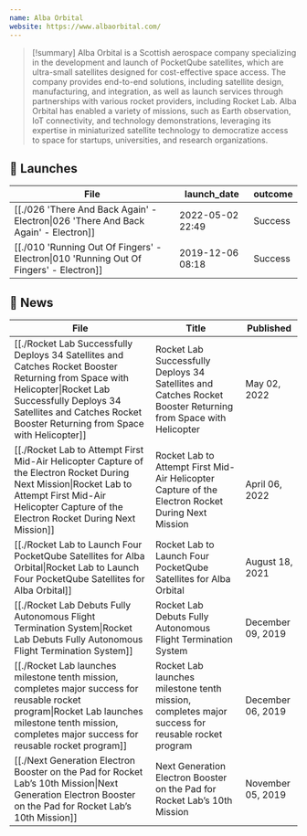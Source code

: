 ```yaml
---
name: Alba Orbital
website: https://www.albaorbital.com/
---
```


>[!summary]
Alba Orbital is a Scottish aerospace company specializing in the development and launch of PocketQube satellites, which are ultra-small satellites designed for cost-effective space access. The company provides end-to-end solutions, including satellite design, manufacturing, and integration, as well as launch services through partnerships with various rocket providers, including Rocket Lab. Alba Orbital has enabled a variety of missions, such as Earth observation, IoT connectivity, and technology demonstrations, leveraging its expertise in miniaturized satellite technology to democratize access to space for startups, universities, and research organizations.

## 🚀 Launches

| File                                                                                                    | launch_date      | outcome |
| ------------------------------------------------------------------------------------------------------- | ---------------- | ------- |
| [[./026 'There And Back Again' - Electron\|026 'There And Back Again' - Electron]]     | 2022-05-02 22:49 | Success |
| [[./010 'Running Out Of Fingers' - Electron\|010 'Running Out Of Fingers' - Electron]] | 2019-12-06 08:18 | Success |

## 📰 News
| File                                                                                                                                                                                                                                     | Title                                                                                                          | Published         |
| ---------------------------------------------------------------------------------------------------------------------------------------------------------------------------------------------------------------------------------------- | -------------------------------------------------------------------------------------------------------------- | ----------------- |
| [[./Rocket Lab Successfully Deploys 34 Satellites and Catches Rocket Booster Returning from Space with Helicopter\|Rocket Lab Successfully Deploys 34 Satellites and Catches Rocket Booster Returning from Space with Helicopter]] | Rocket Lab Successfully Deploys 34 Satellites and Catches Rocket Booster Returning from Space with Helicopter  | May 02, 2022      |
| [[./Rocket Lab to Attempt First Mid-Air Helicopter Capture of the Electron Rocket During Next Mission\|Rocket Lab to Attempt First Mid-Air Helicopter Capture of the Electron Rocket During Next Mission]]                         | Rocket Lab to Attempt First Mid-Air Helicopter Capture of the Electron Rocket During Next Mission              | April 06, 2022    |
| [[./Rocket Lab to Launch Four PocketQube Satellites for Alba Orbital\|Rocket Lab to Launch Four PocketQube Satellites for Alba Orbital]]                                                                                           | Rocket Lab to Launch Four PocketQube Satellites for Alba Orbital                                               | August 18, 2021   |
| [[./Rocket Lab Debuts Fully Autonomous Flight Termination System\|Rocket Lab Debuts Fully Autonomous Flight Termination System]]                                                                                                   | Rocket Lab Debuts Fully Autonomous Flight Termination System                                                   | December 09, 2019 |
| [[./Rocket Lab launches milestone tenth mission, completes major success for reusable rocket program\|Rocket Lab launches milestone tenth mission, completes major success for reusable rocket program]]                           | Rocket Lab launches milestone tenth mission, completes major success for reusable rocket program               | December 06, 2019 |
| [[./Next Generation Electron Booster on the Pad  for Rocket Lab’s 10th Mission\|Next Generation Electron Booster on the Pad  for Rocket Lab’s 10th Mission]]                                                                       | Next Generation Electron Booster on the Pad  for Rocket Lab’s 10th Mission                                     | November 05, 2019 |

